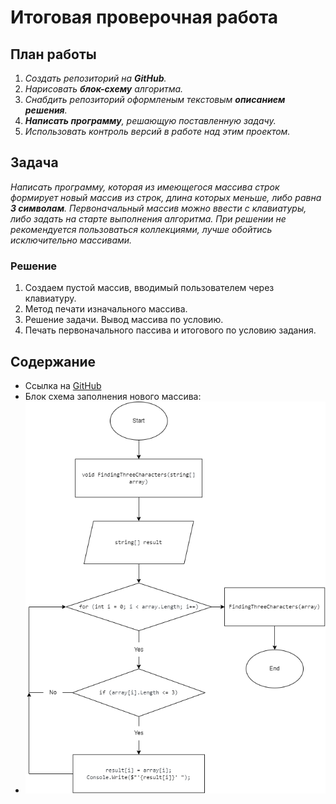 # **Итоговая проверочная работа**
## План работы
1. _Создать репозиторий на **GitHub**._
2. _Нарисовать **блок-схему** алгоритма._
3. *Снабдить репозиторий оформленым текстовым __описанием решения__.*
4. *__Написать программу__, решающую поставленную задачу.*
5. *Использовать контроль версий в работе над этим проектом.*

## Задача
*Написать программу, которая из имеющегося массива строк формирует новый массив из строк, длина которых меньше, либо равна __3 символам__. Первоначальный массив можно ввести с клавиатуры, либо задать на старте выполнения алгоритма. При решении не рекомендуется пользоваться коллекциями, лучше обойтись исключительно массивами.*

### Решение
1. Создаем пустой массив, вводимый пользователем через клавиатуру.
2. Метод печати изначального массива.
3. Решение задачи. Вывод массива по условию.
4. Печать первоначального пассива и итогового по условию задания.


## Содержание
+ Ссылка на [GitHub](https://github.com/nikita-gorbachew/ControlWork.git)
+ Блок схема заполнения нового массива:
+ ![Блок схема](Diagram.png)
